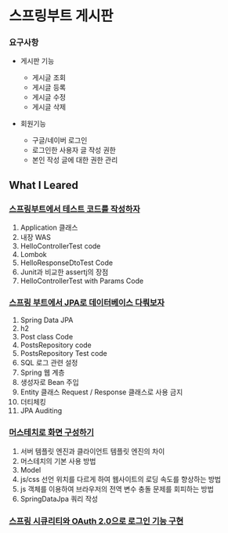 # 스프링부트 게시판 
### 요구사항
* 게시판 기능
  * 게시글 조회
  * 게시글 등록
  * 게시글 수정
  * 게시글 삭제
  
* 회원기능  
  * 구글/네이버 로그인
  * 로그인한 사용자 글 작성 권한 
  * 본인 작성 글에 대한 권한 관리 


## What I Leared
### [스프링부트에서 테스트 코드를 작성하자](http://localhost:4000/spring-boot/2020/02/02/Spring-boot-2%EC%9E%A5-%EC%8A%A4%ED%94%84%EB%A7%81-%EB%B6%80%ED%8A%B8%EC%97%90%EC%84%9C-%ED%85%8C%EC%8A%A4%ED%8A%B8-%EC%BD%94%EB%93%9C%EB%A5%BC-%EC%9E%91%EC%84%B1%ED%95%98%EC%9E%90/)  
1. Application 클래스  
2. 내장 WAS  
3. HelloControllerTest code  
4. Lombok  
5. HelloResponseDtoTest Code  
6. Junit과 비교한 assertj의 장점  
7. HelloControllerTest with Params Code  

### [스프링 부트에서 JPA로 데이터베이스 다뤄보자](http://localhost:4000/spring-boot/2020/02/03/spring-boot-3%EC%9E%A5.%EC%8A%A4%ED%94%84%EB%A7%81-%EB%B6%80%ED%8A%B8%EC%97%90%EC%84%9C-JPA%EB%A1%9C-%EB%8D%B0%EC%9D%B4%ED%84%B0%EB%B2%A0%EC%9D%B4%EC%8A%A4-%EB%8B%A4%EB%A4%84%EB%B3%B4%EC%9E%90/)  
1. Spring Data JPA  
2. h2  
3. Post class Code  
4. PostsRepository code  
5. PostsRepository Test code  
6. SQL 로그 관련 설정  
7. Spring 웹 계층  
8. 생성자로 Bean 주입  
9. Entity 클래스 Request / Response 클래스로 사용 금지  
10. 더티체킹  
11. JPA Auditing  

### [머스테치로 화면 구성하기](https://hwang11.github.io/spring-boot/2020/02/09/spring-boot-4%EC%9E%A5-%EB%A8%B8%EC%8A%A4%ED%85%8C%EC%B9%98%EB%A1%9C-%ED%99%94%EB%A9%B4-%EA%B5%AC%EC%84%B1%ED%95%98%EA%B8%B0/)  
1. 서버 템플릿 엔진과 클라이언트 템플릿 엔진의 차이  
2. 머스테치의 기본 사용 방법  
3. Model  
4. js/css 선언 위치를 다르게 하여 웹사이트의 로딩 속도를 향상하는 방법  
5. js 객체를 이용하여 브라우저의 전역 변수 충돌 문제를 회피하는 방법  
6. SpringDataJpa 쿼리 작성  

### [스프링 시큐리티와 OAuth 2.0으로 로그인 기능 구현](https://hwang11.github.io/spring-boot/2020/02/14/spring-boot-5%EC%9E%A5-%EC%8A%A4%ED%94%84%EB%A7%81-%EC%8B%9C%ED%81%90%EB%A6%AC%ED%8B%B0%EC%99%80-OAuth-2.0%EC%9C%BC%EB%A1%9C-%EB%A1%9C%EA%B7%B8%EC%9D%B8-%EA%B8%B0%EB%8A%A5-%EA%B5%AC%ED%98%84%ED%95%98%EA%B8%B0-(2)/)
